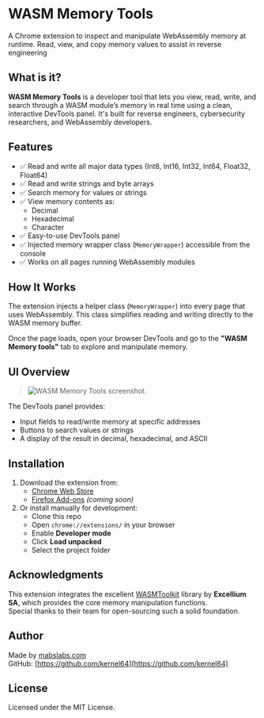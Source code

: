 # WASM Memory Tools

A Chrome extension to inspect and manipulate WebAssembly memory at runtime. Read, view, and copy memory values to assist in reverse engineering

## What is it?

**WASM Memory Tools** is a developer tool that lets you view, read, write, and search through a WASM module’s memory in real time using a clean, interactive DevTools panel. It's built for reverse engineers, cybersecurity researchers, and WebAssembly developers.

## Features

- ✅ Read and write all major data types (Int8, Int16, Int32, Int64, Float32, Float64)
- ✅ Read and write strings and byte arrays
- ✅ Search memory for values or strings
- ✅ View memory contents as:
  - Decimal
  - Hexadecimal
  - Character
- ✅ Easy-to-use DevTools panel
- ✅ Injected memory wrapper class (`MemoryWrapper`) accessible from the console
- ✅ Works on all pages running WebAssembly modules

## How It Works

The extension injects a helper class (`MemoryWrapper`) into every page that uses WebAssembly. This class simplifies reading and writing directly to the WASM memory buffer.

Once the page loads, open your browser DevTools and go to the **"WASM Memory tools"** tab to explore and manipulate memory.

## UI Overview

> ![WASM Memory Tools screenshot.](https://mabslabs.com/images/wasm_memory_tools.png)


The DevTools panel provides:
- Input fields to read/write memory at specific addresses
- Buttons to search values or strings
- A display of the result in decimal, hexadecimal, and ASCII

## Installation

1. Download the extension from:
   - [Chrome Web Store]([#](https://chromewebstore.google.com/detail/wasm-memory-tools/ibnlkehbankkledbceckejaihgpgklkj?pli=1)) 
   - [Firefox Add-ons](#) *(coming soon)*
2. Or install manually for development:
   - Clone this repo
   - Open `chrome://extensions/` in your browser
   - Enable **Developer mode**
   - Click **Load unpacked**
   - Select the project folder

## Acknowledgments

This extension integrates the excellent [WASMToolkit](https://github.com/ExcelliumSA/WASMToolkit) library by **Excellium SA**, which provides the core memory manipulation functions.  
Special thanks to their team for open-sourcing such a solid foundation.

## Author

Made by [mabslabs.com](https://mabslabs.com)  
GitHub: [https://github.com/kernel64](https://github.com/kernel64)

## License

Licensed under the MIT License.

